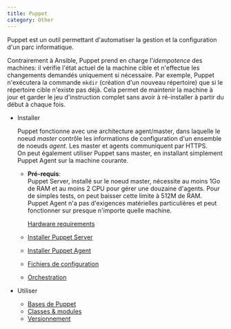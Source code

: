 ```yaml
---
title: Puppet
category: Other
---
```


Puppet est un outil permettant d'automatiser la gestion et la configuration d'un parc informatique.

Contrairement à Ansible, Puppet prend en charge l'*idempotence* des machines: il vérifie l'état actuel de la machine cible et n'effectue les changements demandés uniquement si nécessaire. Par exemple, Puppet n'exécutera la commande `mkdir` (création d'un nouveau répertoire) que si le répertoire cible n'existe pas déjà. Cela permet de maintenir la machine à jour et garder le jeu d'instruction complet sans avoir à ré-installer à partir du début à chaque fois.

* Installer

  Puppet fonctionne avec une architecture agent/master, dans laquelle le noeud *master* contrôle les informations de configuration d'un ensemble de noeuds *agent*. Les master et agents communiquent par HTTPS.  
  On peut également utiliser Puppet sans master, en installant simplement Puppet Agent sur la machine courante.

  * **Pré-requis**:  
    Puppet Server, installé sur le noeud master, nécessite au moins 1Go de RAM et au moins 2 CPU pour gérer une douzaine d'agents. Pour de simples tests, on peut baisser cette limite à 512M de RAM.  
    Puppet Agent n'a pas d'exigences matérielles particulières et peut fonctionner sur presque n'importe quelle machine.

    [Hardware requirements](https://puppet.com/docs/puppet/6.0/system_requirements.html)

  * [Installer Puppet Server](puppet-install-server.md)
  * [Installer Puppet Agent](puppet-install-agent.md)
  * [Fichiers de configuration](puppet-conf.md)
  * [Orchestration](puppet-orchestrate.md)

* Utiliser
  * [Bases de Puppet](puppet-bases.md)
  * [Classes & modules](puppet-class.md)
  * [Versionnement](puppet-r10k.md)